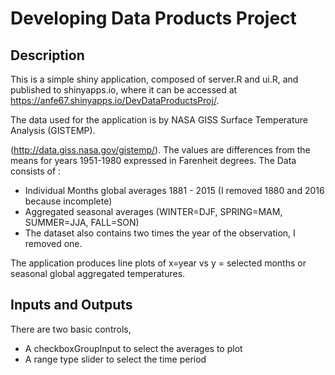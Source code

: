 # Developing Data Products Project

## Description

This is a simple shiny application, composed of server.R and ui.R, and published to shinyapps.io, where it can be accessed at 
 https://anfe67.shinyapps.io/DevDataProductsProj/.  

The data used for the application is by NASA GISS Surface Temperature Analysis (GISTEMP).

(http://data.giss.nasa.gov/gistemp/). The values are differences from the means for years 1951-1980 expressed in Farenheit degrees. The Data consists of :

* Individual Months global averages 1881 - 2015 (I removed 1880 and 2016 because incomplete)
* Aggregated seasonal averages (WINTER=DJF, SPRING=MAM, SUMMER=JJA, FALL=SON)
* The dataset also contains two times the year of the observation, I removed one.

The application produces line plots of x=year vs y = selected months or seasonal global aggregated temperatures. 

## Inputs and Outputs 

There are two basic controls, 

* A checkboxGroupInput to select the averages to plot 
* A range type slider to select the time period


